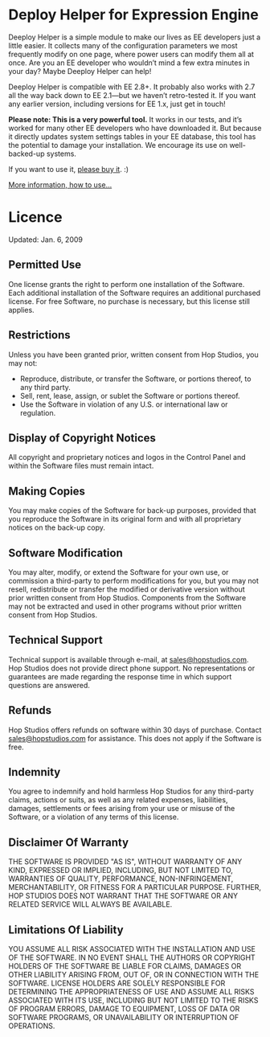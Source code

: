 Deploy Helper for Expression Engine
===================================

Deeploy Helper is a simple module to make our lives as EE developers just a little easier. It collects many of the configuration parameters we most frequently modify on one page, where power users can modify them all at once.  Are you an EE developer who wouldn’t mind a few extra minutes in your day?  Maybe Deeploy Helper can help!

Deeploy Helper is compatible with EE 2.8+. It probably also works with 2.7 all the way back down to EE 2.1—but we haven’t retro-tested it. If you want any earlier version, including versions for EE 1.x, just get in touch!

**Please note: This is a very powerful tool.** It works in our tests, and it’s worked for many other EE developers who have downloaded it. But because it directly updates system settings tables in your EE database, this tool has the potential to damage your installation.  We encourage its use on well-backed-up systems.

If you want to use it, [please buy it](https://devot-ee.com/add-ons/deeploy-helper). :)

[More information, how to use...](ee3x/system/user/addons/deeploy_helper/README.md)

Licence
=======

Updated: Jan. 6, 2009
## Permitted Use

One license grants the right to perform one installation of the Software. Each additional installation of the Software requires an additional purchased license. For free Software, no purchase is necessary, but this license still applies.
## Restrictions

Unless you have been granted prior, written consent from Hop Studios, you may not:

- Reproduce, distribute, or transfer the Software, or portions thereof, to any third party.
- Sell, rent, lease, assign, or sublet the Software or portions thereof.
- Use the Software in violation of any U.S. or international law or regulation.

## Display of Copyright Notices

All copyright and proprietary notices and logos in the Control Panel and within the Software files must remain intact.

## Making Copies

You may make copies of the Software for back-up purposes, provided that you reproduce the Software in its original form and with all proprietary notices on the back-up copy.

## Software Modification

You may alter, modify, or extend the Software for your own use, or commission a third-party to perform modifications for you, but you may not resell, redistribute or transfer the modified or derivative version without prior written consent from Hop Studios. Components from the Software may not be extracted and used in other programs without prior written consent from Hop Studios.

## Technical Support

Technical support is available through e-mail, at sales@hopstudios.com. Hop Studios does not provide direct phone support. No representations or guarantees are made regarding the response time in which support questions are answered.

## Refunds

Hop Studios offers refunds on software within 30 days of purchase. Contact sales@hopstudios.com for assistance. This does not apply if the Software is free.

## Indemnity

You agree to indemnify and hold harmless Hop Studios for any third-party claims, actions or suits, as well as any related expenses, liabilities, damages, settlements or fees arising from your use or misuse of the Software, or a violation of any terms of this license.

## Disclaimer Of Warranty

THE SOFTWARE IS PROVIDED "AS IS", WITHOUT WARRANTY OF ANY KIND, EXPRESSED OR IMPLIED, INCLUDING, BUT NOT LIMITED TO, WARRANTIES OF QUALITY, PERFORMANCE, NON-INFRINGEMENT, MERCHANTABILITY, OR FITNESS FOR A PARTICULAR PURPOSE. FURTHER, HOP STUDIOS DOES NOT WARRANT THAT THE SOFTWARE OR ANY RELATED SERVICE WILL ALWAYS BE AVAILABLE.

## Limitations Of Liability

YOU ASSUME ALL RISK ASSOCIATED WITH THE INSTALLATION AND USE OF THE SOFTWARE. IN NO EVENT SHALL THE AUTHORS OR COPYRIGHT HOLDERS OF THE SOFTWARE BE LIABLE FOR CLAIMS, DAMAGES OR OTHER LIABILITY ARISING FROM, OUT OF, OR IN CONNECTION WITH THE SOFTWARE. LICENSE HOLDERS ARE SOLELY RESPONSIBLE FOR DETERMINING THE APPROPRIATENESS OF USE AND ASSUME ALL RISKS ASSOCIATED WITH ITS USE, INCLUDING BUT NOT LIMITED TO THE RISKS OF PROGRAM ERRORS, DAMAGE TO EQUIPMENT, LOSS OF DATA OR SOFTWARE PROGRAMS, OR UNAVAILABILITY OR INTERRUPTION OF OPERATIONS.
